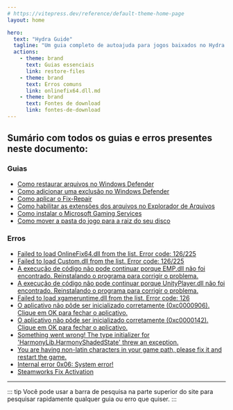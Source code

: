 ```yaml
---
# https://vitepress.dev/reference/default-theme-home-page
layout: home

hero:
  text: "Hydra Guide"
  tagline: "Um guia completo de autoajuda para jogos baixados no Hydra Launcher."
  actions:
    - theme: brand
      text: Guias essenciais
      link: restore-files
    - theme: brand
      text: Erros comuns
      link: onlinefix64.dll.md
    - theme: brand
      text: Fontes de download
      link: fontes-de-download
---
```


## Sumário com todos os guias e erros presentes neste documento:

### Guias

- [Como restaurar arquivos no Windows Defender ](/restore-files.md)
- [Como adicionar uma exclusão no Windows Defender ](/add-exclusion.md)
- [Como aplicar o Fix-Repair](/fix-repair.md)
- [Como habilitar as extensões dos arquivos no Explorador de Arquivos](/file-extensions.md)
- [Como instalar o Microsoft Gaming Services ](/microsoft-gaming-services.md)
- [Como mover a pasta do jogo para a raiz do seu disco](/root-drive.md)

### Erros

- [Failed to load OnlineFix64.dll from the list. Error code: 126/225](/onlinefix64.dll.md)
- [Failed to load Custom.dll from the list. Error code: 126/225](/custom.dll.md)
- [A execução de código não pode continuar porque EMP.dll não foi encontrado. Reinstalando o programa para corrigir o problema.](/emp.dll.md)
- [A execução de código não pode continuar porque UnityPlayer.dll não foi encontrado. Reinstalando o programa para corrigir o problema.](/unityplayer.dll.md)
- [Failed to load xgameruntime.dll from the list. Error code: 126](/xgameruntime.dll.md)
- [O aplicativo não pôde ser inicializado corretamente (0xc0000906). Clique em OK para fechar o aplicativo.](/0xc0000906.md)
- [O aplicativo não pôde ser inicializado corretamente (0xc0000142). Clique em OK para fechar o aplicativo.](/0xc0000142.md)
- [Something went wrong! The type initializer for 'HarmonyLib.HarmonyShadedState' threw an exception.](/harmonylib.md)
- [You are having non-latin characters in your game path, please fix it and restart the game.](/non-latin-characters.md)
- [Internal error 0x06: System error!](/0x06.md)
- [Steamworks Fix Activation](/steamworks-activation.md)

___

::: tip Você pode usar a barra de pesquisa na parte superior do site para pesquisar rapidamente qualquer guia ou erro que quiser.
:::
